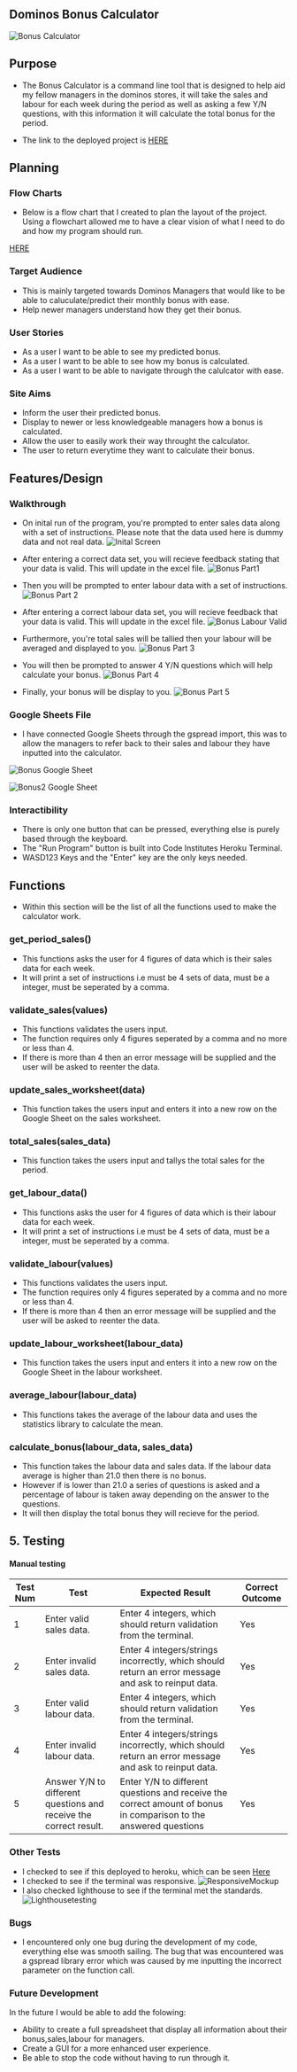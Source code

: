 ## Dominos Bonus Calculator
![Bonus Calculator](assets/images/Heroku.PNG)

## Purpose
- The Bonus Calculator is a command line tool that is designed to help aid my fellow managers in the dominos stores, it will take the sales and labour for each week during the period as well as asking a few Y/N questions, with this information it will calculate the total bonus for the period.

- The link to the deployed project is [HERE](https://pp3-bonus-calculator-62308c600dcf.herokuapp.com/)

## Planning
### Flow Charts
- Below is a flow chart that I created to plan the layout of the project. Using a flowchart allowed me to have a clear vision of what I need to do and how my program should run.

[HERE](assets/images/flowchart.PNG)

### Target Audience
- This is mainly targeted towards Dominos Managers that would like to be able to caluculate/predict their monthly bonus with ease.
- Help newer managers understand how they get their bonus.

### User Stories
- As a user I want to be able to see my predicted bonus.
- As a user I want to be able to see how my bonus is calculated.
- As a user I want to be able to navigate through the calulcator with ease.

### Site Aims
- Inform the user their predicted bonus.
- Display to newer or less knowledgeable managers how a bonus is calculated.
- Allow the user to easily work their way throught the calculator.
- The user to return everytime they want to calculate their bonus.

## Features/Design
### Walkthrough

- On inital run of the program, you're prompted to enter sales data along with a set of instructions. Please note that the data used here is dummy data and not real data.
![Inital Screen](assets/images/bonusinitalscreen.PNG)

- After entering a correct data set, you will recieve feedback stating that your data is valid. This will update in the excel file.
![Bonus Part1](assets/images/bonusp1.PNG)

- Then you will be prompted to enter labour data with a set of instructions. 
![Bonus Part 2](assets/images/bonusp2.PNG)

- After entering a correct labour data set, you will recieve feedback that your data is valid. This will update in the excel file.
![Bonus Labour Valid](assets/images/bonuslabourvalid.PNG)

- Furthermore, you're total sales will be tallied then your labour will be averaged and displayed to you.
![Bonus Part 3](assets/images/bonusp3.PNG)

- You will then be prompted to answer 4 Y/N questions which will help calculate your bonus.
![Bonus Part 4](assets/images/bonusp4.PNG)

- Finally, your bonus will be display to you.
![Bonus Part 5](assets/images/bonusp5.PNG)

### Google Sheets File
- I have connected Google Sheets through the gspread import, this was to allow the managers to refer back to their sales and labour they have inputted into the calculator.

![Bonus Google Sheet](assets/images/bonusgooglesheet.PNG)

![Bonus2 Google Sheet](assets/images/bonusworksheets.PNG)

### Interactibility
- There is only one button that can be pressed, everything else is purely based through the keyboard.
- The "Run Program" button is built into Code Institutes Heroku Terminal.
- WASD123 Keys and the "Enter" key are the only keys needed.

## Functions 

- Within this section will be the list of all the functions used to make the calculator work.

### get_period_sales()
- This functions asks the user for 4 figures of data which is their sales data for each week.
- It will print a set of instructions i.e must be 4 sets of data, must be a integer, must be seperated by a comma.

### validate_sales(values)
- This functions validates the users input.
- The function requires only 4 figures seperated by a comma and no more or less than 4.
- If there is more than 4 then an error message will be supplied and the user will be asked to reenter the data.

### update_sales_worksheet(data)
- This function takes the users input and enters it into a new row on the Google Sheet on the sales worksheet.

### total_sales(sales_data)
- This function takes the users input and tallys the total sales for the period.

### get_labour_data()
- This functions asks the user for 4 figures of data which is their labour data for each week.
- It will print a set of instructions i.e must be 4 sets of data, must be a integer, must be seperated by a comma.

### validate_labour(values)
- This functions validates the users input.
- The function requires only 4 figures seperated by a comma and no more or less than 4.
- If there is more than 4 then an error message will be supplied and the user will be asked to reenter the data.

### update_labour_worksheet(labour_data)
- This function takes the users input and enters it into a new row on the Google Sheet in the labour worksheet.

### average_labour(labour_data)
- This functions takes the average of the labour data and uses the statistics library to calculate the mean.

### calculate_bonus(labour_data, sales_data)
- This function takes the labour data and sales data. If the labour data average is higher than 21.0 then there is no bonus.
- However if is lower than 21.0 a series of questions is asked and a percentage of labour is taken away depending on the answer to the questions.
- It will then display the total bonus they will recieve for the period.

## 5. Testing

#### Manual testing

| Test Num | Test                                                              | Expected Result                                                                                                  | Correct Outcome |
| -------- | ----------------------------------------------------------------- | ---------------------------------------------------------------------------------------------------------------- | --------------- |
| 1        | Enter valid sales data.                                           | Enter 4 integers, which should return validation from the terminal.                                              | Yes             |
| 2        | Enter invalid sales data.                                         | Enter 4 integers/strings incorrectly, which should return an error message and ask to reinput data.              | Yes             |
| 3        | Enter valid labour data.                                          | Enter 4 integers, which should return validation from the terminal.                                              | Yes             |
| 4        | Enter invalid labour data.                                        | Enter 4 integers/strings incorrectly, which should return an error message and ask to reinput data.              | Yes             |
| 5        | Answer Y/N to different questions and receive the correct result. | Enter Y/N to different questions and receive the correct amount of bonus in comparison to the answered questions | Yes             |

### Other Tests

- I checked to see if this deployed to heroku, which can be seen [Here](assets/images/bonusinitalscreen.PNG)
- I checked to see if the terminal was responsive. ![ResponsiveMockup](assets/images/bonusresponsive.PNG)
- I also checked lighthouse to see if the terminal met the standards.![Lighthousetesting](assets/images/bonuslighthouse.PNG)

### Bugs

- I encountered only one bug during the development of my code, everything else was smooth sailing. The bug that was encountered was a gspread library error which was caused by me inputting the incorrect parameter on the function call.

### Future Development

In the future I would be able to add the folowing:
- Ability to create a full spreadsheet that display all information about their bonus,sales,labour for managers.
- Create a GUI for a more enhanced user experience.
- Be able to stop the code without having to run through it.